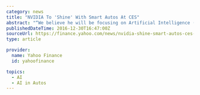 ```yaml
---
category: news
title: "NVIDIA To 'Shine' With Smart Autos At CES"
abstract: "“We believe he will be focusing on Artificial Intelligence (AI), self-driving cars, VR, and gaming as these are major drivers to the NVDA story, but we also look forward to possibly 2 updates to its Shield TVbox,” Burton wrote. Smart Autos And Self ..."
publishedDateTime: 2016-12-30T16:47:00Z
sourceUrl: https://finance.yahoo.com/news/nvidia-shine-smart-autos-ces-130542501.html
type: article

provider:
  name: Yahoo Finance
  id: yahoofinance

topics:
  - AI
  - AI in Autos
---
```

